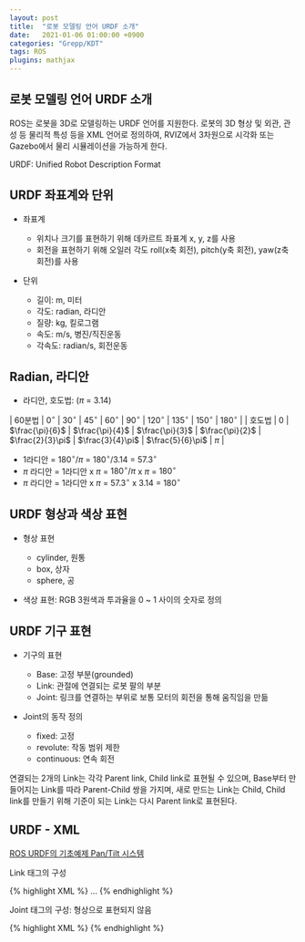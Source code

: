 ```yaml
---
layout: post
title:  "로봇 모델링 언어 URDF 소개"
date:   2021-01-06 01:00:00 +0900
categories: "Grepp/KDT"
tags: ROS
plugins: mathjax
---
```


## 로봇 모델링 언어 URDF 소개

ROS는 로봇을 3D로 모델링하는 URDF 언어를 지원한다. 로봇의 3D 형상 및 외관, 관성 등 물리적 특성 등을 XML 언어로 정의하여, RVIZ에서 3차원으로 시각화 또는 Gazebo에서 물리 시뮬레이션을 가능하게 한다.

URDF: Unified Robot Description Format



## URDF 좌표계와 단위

- 좌표계
    - 위치나 크기를 표현하기 위해 데카르트 좌표계 x, y, z를 사용
    - 회전을 표현하기 위해 오일러 각도 roll(x축 회전), pitch(y축 회전), yaw(z축 회전)를 사용

- 단위
    - 길이: m, 미터
    - 각도: radian, 라디안
    - 질량: kg, 킬로그램
    - 속도: m/s, 병진/직진운동
    - 각속도: radian/s, 회전운동



## Radian, 라디안

- 라디안, 호도법: ($\pi$ = 3.14)

| 60분법 | $0^\circ$ | $30^\circ$ | $45^\circ$ | $60^\circ$ | $90^\circ$ | $120^\circ$ | $135^\circ$ | $150^\circ$ | $180^\circ$ |
| 호도법 | $0$ | $\frac{\pi}{6}$ | $\frac{\pi}{4}$ | $\frac{\pi}{3}$ | $\frac{\pi}{2}$ | $\frac{2}{3}\pi$ | $\frac{3}{4}\pi$ | $\frac{5}{6}\pi$ | $\pi$ |

- 1라디안 = $180^\circ / \pi$ = $180^\circ / 3.14$ = $57.3^\circ$
- $\pi$ 라디안 = 1라디안 x $\pi$ = $180^\circ / \pi$ x $\pi$ = $180^\circ$
- $\pi$ 라디안 = 1라디안 x $\pi$ = $57.3^\circ$ x 3.14 = $180^\circ$



## URDF 형상과 색상 표현

- 형상 표현
    - cylinder, 원통
    - box, 상자
    - sphere, 공

- 색상 표현: RGB 3원색과 투과율을 0 ~ 1 사이의 숫자로 정의



## URDF 기구 표현

- 기구의 표현
    - Base: 고정 부분(grounded)
    - Link: 관절에 연결되는 로봇 팔의 부분
    - Joint: 링크를 연결하는 부위로 보통 모터의 회전을 통해 움직임을 만듦

- Joint의 동작 정의
    - fixed: 고정
    - revolute: 작동 범위 제한
    - continuous: 연속 회전


연결되는 2개의 Link는 각각 Parent link, Child link로 표현될 수 있으며, Base부터 만들어지는 Link를 따라 Parent-Child 쌍을 가지며, 새로 만드는 Link는 Child, Child link를 만들기 위해 기준이 되는 Link는 다시 Parent link로 표현된다.



## URDF - XML

[ROS URDF의 기초예제 Pan/Tilt 시스템](https://pinkwink.kr/1007)

Link 태그의 구성

{% highlight XML %}
    <link name="base_link">
        <!-- <visual>: 시각화를 위해 형상과 위치를 정의 -->
        <visual>
            <!-- <geometry>: 형상 정의(원통, 상자, 공) -->
            <geometry>
                <cylinder length="0.01" radius="0.2"/>
            </geometry>
            <!-- <origin>: 고정축을 기준으로 link 형상의 roll, pitch, yaw 위치를 라디안으로 나타내고, x, y, z 좌표 위치를 미터 단위로 지정 -->
            <origin rpy="0 0 0" xyz="0 0 0">
            <!-- <material>: 형상의 컬러값을 지정 -->
            <material name="yellow">
                <color rgba="1 1 0 1"/>
            </material>
        </visual>
        ...
    </link>
{% endhighlight %}

Joint 태그의 구성: 형상으로 표현되지 않음

{% highlight XML %}
    <joint name="pan_joint" type="revolute">
        <!-- <parent>: parent frame의 이름을 지정해서 child frame과 연결 -->
        <parent link="base_link"/>
        <!-- <child>: child frame의 이름을 지정해서 parent frame과 연결 -->
        <child link="pan_link"/>
        <!-- <origin>
            - 고정축을 기준으로 형상의 roll, pitch, yaw 위치를 라디안으로 나타내고, x, y, z 좌표 위치를 미터 단위로 지정
            - joint는 parent의 origin을, child는 joint의 origin을 고정축으로 정함 -->
        <origin xyz="0 0 0.1"/>
        <axis xyz="0 0 1"/>
        <!-- <limit>
            - Joint의 운동 범위 제한값을 지정
            - lower: revolute type의 joint에서 최저각(radian)지정
            - upper: revolute type의 joint에서 최대각(radian)지정
            - effort: N힘의 최대값 지정
            - velocity: radian/s 최대속도 지정 -->
        <limit effort="300" velocity="0.1" lower="-3.14" upper="3.14"/>
        <dynamics damping="50" friction="1"/>
    </joint>
{% endhighlight %}
